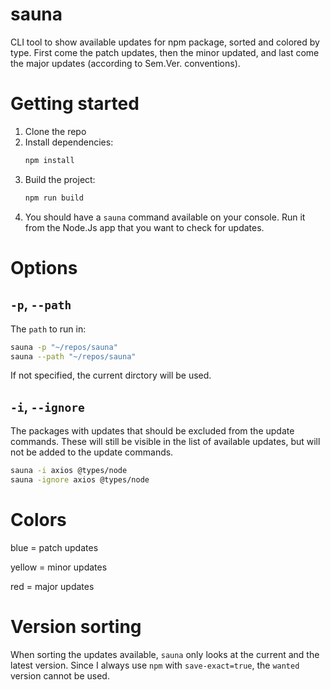 # sauna

CLI tool to show available updates for npm package, sorted and colored by type.
First come the patch updates, then the minor updated, and last come the major
updates (according to Sem.Ver. conventions).

# Getting started

1. Clone the repo
1. Install dependencies:
   ```bash
   npm install
   ```
1. Build the project:
   ```bash
   npm run build
   ```
1. You should have a `sauna` command available on your console. Run it from the
   Node.Js app that you want to check for updates.

# Options

## `-p`, `--path`

The `path` to run in:

```bash
sauna -p "~/repos/sauna"
sauna --path "~/repos/sauna"
```

If not specified, the current dirctory will be used.

## `-i`, `--ignore`

The packages with updates that should be excluded from the update commands.
These will still be visible in the list of available updates, but will not be
added to the update commands.

```bash
sauna -i axios @types/node
sauna -ignore axios @types/node
```

# Colors

blue = patch updates

yellow = minor updates

red = major updates

# Version sorting

When sorting the updates available, `sauna` only looks at the current and the
latest version. Since I always use `npm` with `save-exact=true`, the `wanted`
version cannot be used.
